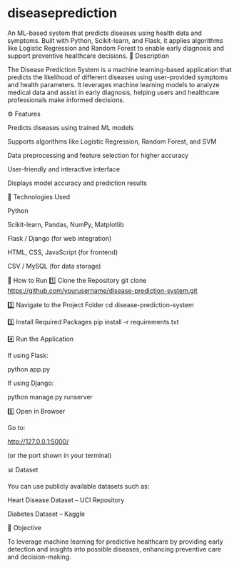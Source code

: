 # diseaseprediction
An ML-based system that predicts diseases using health data and symptoms. Built with Python, Scikit-learn, and Flask, it applies algorithms like Logistic Regression and Random Forest to enable early diagnosis and support preventive healthcare decisions.
📖 Description

The Disease Prediction System is a machine learning-based application that predicts the likelihood of different diseases using user-provided symptoms and health parameters. It leverages machine learning models to analyze medical data and assist in early diagnosis, helping users and healthcare professionals make informed decisions.

⚙️ Features

Predicts diseases using trained ML models

Supports algorithms like Logistic Regression, Random Forest, and SVM

Data preprocessing and feature selection for higher accuracy

User-friendly and interactive interface

Displays model accuracy and prediction results

🧠 Technologies Used

Python

Scikit-learn, Pandas, NumPy, Matplotlib

Flask / Django (for web integration)

HTML, CSS, JavaScript (for frontend)

CSV / MySQL (for data storage)

🚀 How to Run
1️⃣ Clone the Repository
git clone https://github.com/yourusername/disease-prediction-system.git

2️⃣ Navigate to the Project Folder
cd disease-prediction-system

3️⃣ Install Required Packages
pip install -r requirements.txt

4️⃣ Run the Application

If using Flask:

python app.py


If using Django:

python manage.py runserver

5️⃣ Open in Browser

Go to:

http://127.0.0.1:5000/


(or the port shown in your terminal)

📊 Dataset

You can use publicly available datasets such as:

Heart Disease Dataset – UCI Repository

Diabetes Dataset – Kaggle

🎯 Objective

To leverage machine learning for predictive healthcare by providing early detection and insights into possible diseases, enhancing preventive care and decision-making.
